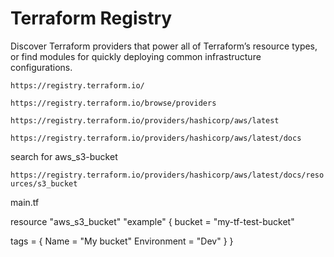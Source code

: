 # Terraform Registry

Discover Terraform providers that power all of Terraform’s resource types, or find modules for quickly deploying common infrastructure configurations.

`https://registry.terraform.io/`

`https://registry.terraform.io/browse/providers`

`https://registry.terraform.io/providers/hashicorp/aws/latest`

`https://registry.terraform.io/providers/hashicorp/aws/latest/docs`

search for aws_s3-bucket

`https://registry.terraform.io/providers/hashicorp/aws/latest/docs/resources/s3_bucket`

main.tf

resource "aws_s3_bucket" "example" {
  bucket = "my-tf-test-bucket"

  tags = {
    Name        = "My bucket"
    Environment = "Dev"
  }
}
